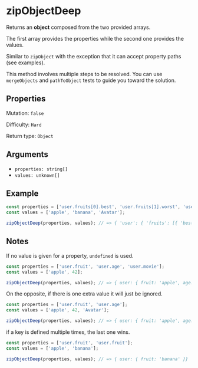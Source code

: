 # zipObjectDeep

Returns an **object** composed from the two provided arrays.

The first array provides the properties while the second one provides the values.

Similar to `zipObject` with the exception that it can accept property paths (see examples).

This method involves multiple steps to be resolved. You can use `mergeObjects` and `pathToObject` tests to guide you toward the solution.

## Properties

Mutation: `false`

Difficulty: `Hard`

Return type: `Object`

## Arguments

- `properties: string[]`
- `values: unknown[]`

## Example

```typescript
const properties = ['user.fruits[0].best', 'user.fruits[1].worst', 'user.movie'];
const values = ['apple', 'banana', 'Avatar'];

zipObjectDeep(properties, values); // => { 'user': { 'fruits': [{ 'best': 'apple' }, { 'worst': 'banana' }], movie: 'Avatar' }}
```

## Notes

If no value is given for a property, `undefined` is used.

```typescript
const properties = ['user.fruit', 'user.age', 'user.movie'];
const values = ['apple', 42];

zipObjectDeep(properties, values); // => { user: { fruit: 'apple', age: 42, movie: undefined }}
```

On the opposite, if there is one extra value it will just be ignored.

```typescript
const properties = ['user.fruit', 'user.age'];
const values = ['apple', 42, 'Avatar'];

zipObjectDeep(properties, values); // => { user: { fruit: 'apple', age: 42 }}
```

if a key is defined multiple times, the last one wins.

```typescript
const properties = ['user.fruit', 'user.fruit'];
const values = ['apple', 'banana'];

zipObjectDeep(properties, values); // => { user: { fruit: 'banana' }}
```
